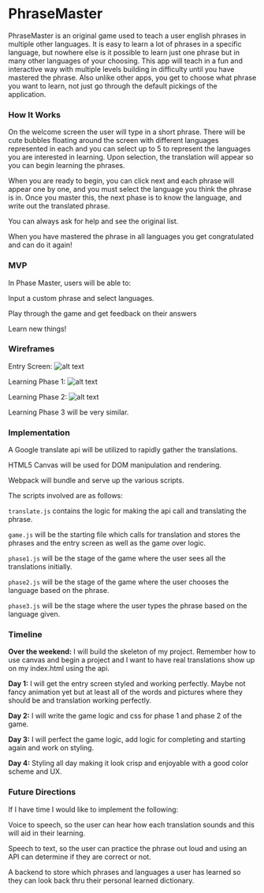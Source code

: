 # PhraseMaster

PhraseMaster is an original game used to teach a user english phrases in multiple other languages.  It is easy to learn a lot of phrases in a specific language, but nowhere else is it possible to learn just one phrase but in many other languages of your choosing.  This app will teach in a fun and interactive way with multiple levels building in difficulty until you have mastered the phrase.  Also unlike other apps, you get to choose what phrase you want to learn, not just go through the default pickings of the application.  

### How It Works

On the welcome screen the user will type in a short phrase.  There will be cute bubbles floating around the screen with different languages represented in each and you can select up to 5 to represent the languages you are interested in learning.  Upon selection, the translation will appear so you can begin learning the phrases.  

When you are ready to begin, you can click next and each phrase will appear one by one, and you must select the language you think the phrase is in.  Once you master this, the next phase is to know the language, and write out the translated phrase.

You can always ask for help and see the original list.

When you have mastered the phrase in all languages you get congratulated and can do it again!

### MVP

In Phase Master, users will be able to:

Input a custom phrase and select languages.

Play through the game and get feedback on their answers

Learn new things!

### Wireframes

Entry Screen:
![alt text](https://res.cloudinary.com/make-anything/image/upload/v1506888703/6195006_lhz76e.png "Entry Screen")

Learning Phase 1:
![alt text](https://res.cloudinary.com/make-anything/image/upload/v1506888717/6195012_m22rto.png "Phase 1")

Learning Phase 2:
![alt text](https://res.cloudinary.com/make-anything/image/upload/v1506888731/6195020_ckt3sb.png "Phase 2")

Learning Phase 3 will be very similar.

### Implementation

A Google translate api will be utilized to rapidly gather the translations.

HTML5 Canvas will be used for DOM manipulation and rendering.  

Webpack will bundle and serve up the various scripts.

The scripts involved are as follows:

  `translate.js` contains the logic for making the api call and translating the phrase.

  `game.js` will be the starting file which calls for translation and stores the phrases and the entry screen as well as the game over logic.

  `phase1.js` will be the stage of the game where the user sees all the translations initially.

  `phase2.js` will be the stage of the game where the user chooses the language based on the phrase.

  `phase3.js` will be the stage where the user types the phrase based on the language given.

### Timeline

**Over the weekend:** I will build the skeleton of my project.  Remember how to use canvas and begin a project and I want to have real translations show up on my index.html using the api.

**Day 1:**  I will get the entry screen styled and working perfectly.  Maybe not fancy animation yet but at least all of the words and pictures where they should be and translation working perfectly.

**Day 2:**  I will write the game logic and css for phase 1 and phase 2 of the game.

**Day 3:** I will perfect the game logic, add logic for completing and starting again and work on styling.

**Day 4:**  Styling all day making it look crisp and enjoyable with a good color scheme and UX.


### Future Directions

If I have time I would like to implement the following:

Voice to speech, so the user can hear how each translation sounds and this will aid in their learning.

Speech to text, so the user can practice the phrase out loud and using an API can determine if they are correct or not.

A backend to store which phrases and languages a user has learned so they can look back thru their personal learned dictionary.
